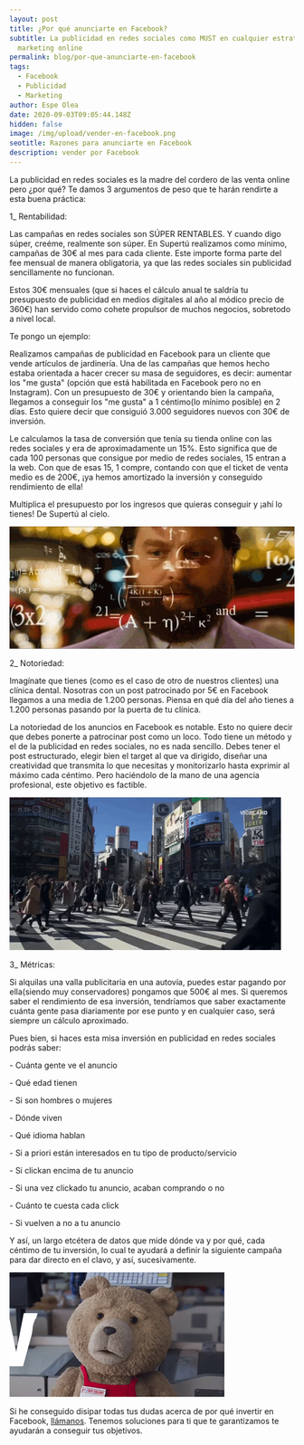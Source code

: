 ```yaml
---
layout: post
title: ¿Por qué anunciarte en Facebook?
subtitle: La publicidad en redes sociales como MUST en cualquier estrategia de
  marketing online
permalink: blog/por-que-anunciarte-en-facebook
tags:
  - Facebook
  - Publicidad
  - Marketing
author: Espe Olea
date: 2020-09-03T09:05:44.148Z
hidden: false
image: /img/upload/vender-en-facebook.png
seotitle: Razones para anunciarte en Facebook
description: vender por Facebook
---
```

La publicidad en redes sociales es la madre del cordero de las venta online pero ¿por qué? Te damos 3 argumentos de peso que te harán rendirte a esta buena práctica:

1_ Rentabilidad: 

Las campañas en redes sociales son SÚPER RENTABLES. Y cuando digo súper, creéme, realmente son súper. En Supertú realizamos como mínimo, campañas de 30€ al mes para cada cliente. Este importe forma parte del fee mensual de manera obligatoria, ya que las redes sociales sin publicidad sencillamente no funcionan.

Estos 30€ mensuales (que si haces el cálculo anual te saldría tu presupuesto de publicidad en medios digitales al año al módico precio de 360€) han servido como cohete propulsor de muchos negocios, sobretodo a nivel local. 

Te pongo un ejemplo:

Realizamos campañas de publicidad en Facebook para un cliente que vende artículos de jardinería. Una de las campañas que hemos hecho estaba orientada a hacer crecer su masa de seguidores, es decir: aumentar los "me gusta" (opción que está habilitada en Facebook pero no en Instagram). Con un presupuesto de 30€ y orientando bien la campaña, llegamos a conseguir los "me gusta" a 1 céntimo(lo mínimo posible) en 2 días. Esto quiere decir que consiguió 3.000 seguidores nuevos con 30€ de inversión. 

Le calculamos la tasa de conversión que tenía su tienda online con las redes sociales y era de aproximadamente un 15%. Esto significa que de cada 100 personas que consigue por medio de redes sociales, 15 entran a la web. Con que de esas 15, 1 compre, contando con que el ticket de venta medio es de 200€, ¡ya hemos amortizado la inversión y conseguido rendimiento de ella!

Multiplica el presupuesto por los ingresos que quieras conseguir y ¡ahí lo tienes! De Supertú al cielo.

[![Facebook publicidad marketing redes sociales anuncios](/img/upload/rentabilidadfacebook.gif "Campañas de publicidad en Facebook")](/img/upload/rentabilidadfacebook.gif "Campañas de publicidad en Facebook")

2_ Notoriedad:

Imagínate que tienes (como es el caso de otro de nuestros clientes) una clínica dental. Nosotras con un post patrocinado por 5€ en Facebook llegamos a una media de 1.200 personas. Piensa en qué día del año tienes a 1.200 personas pasando por la puerta de tu clínica.  

La notoriedad de los anuncios en Facebook es notable. Esto no quiere decir que debes ponerte a patrocinar post como un loco. Todo tiene un método y el de la publicidad en redes sociales, no es nada sencillo. Debes tener el post estructurado, elegir bien el target al que va dirigido, diseñar una creatividad que transmita lo que necesitas y monitorizarlo hasta exprimir al máximo cada céntimo. Pero haciéndolo de la mano de una agencia profesional, este objetivo es factible. 

[![facebook publicidad anuncios](/img/upload/notoriedadenredessociales.gif "Vender con anuncios de Facebook")](/img/upload/notoriedadenredessociales.gif "Vender con anuncios de Facebook")

3_ Métricas:

Si alquilas una valla publicitaria en una autovía, puedes estar pagando por ella(siendo muy conservadores) pongamos que 500€ al mes. Si queremos saber el rendimiento de esa inversión, tendríamos que saber exactamente cuánta gente pasa diariamente por ese punto y en cualquier caso, será siempre un cálculo aproximado. 

Pues bien, si haces esta misa inversión en publicidad en redes sociales podrás saber:

\- Cuánta gente ve el anuncio

\- Qué edad tienen

\- Si son hombres o mujeres

\- Dónde viven

\- Qué idioma hablan

\- Si a priori están interesados en tu tipo de producto/servicio

\- Si clickan encima de tu anuncio

\- Si una vez clickado tu anuncio, acaban comprando o no

\- Cuánto te cuesta cada click

\- Si vuelven a no a tu anuncio

Y así, un largo etcétera de datos que mide dónde va y por qué, cada céntimo de tu inversión, lo cual te ayudará a definir la siguiente campaña para dar directo en el clavo, y así, sucesivamente.

[![facebook marketing anuncios publicidad](/img/upload/anuncioenfacebook.gif "Consigue notoriedad en Facebook ")](/img/upload/anuncioenfacebook.gif "Consigue notoriedad en Facebook ")

Si he conseguido disipar todas tus dudas acerca de por qué invertir en Facebook, [llámanos](https://supertu.es/contacto). Tenemos soluciones para ti que te garantizamos te ayudarán a conseguir tus objetivos.